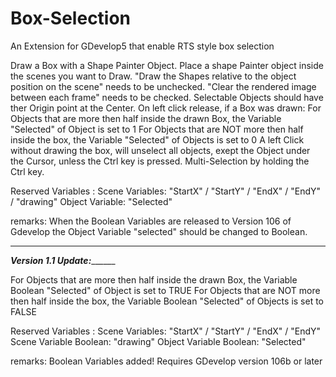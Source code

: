 # Box-Selection
An Extension for GDevelop5 that enable RTS style box selection

Draw a Box with a Shape Painter Object. 
Place a shape Painter object inside the scenes you want to Draw.
"Draw the Shapes relative to the object position on the scene" needs to be unchecked.
"Clear the rendered image between each frame" needs to be checked.
Selectable Objects should have ther Origin point at the Center.
On left click release, if a Box was drawn:
For Objects that are more then half inside the drawn Box, the Variable "Selected" of Object is set to 1
For Objects that are NOT more then half inside the box, the Variable "Selected" of Objects is set to 0
A left Click without drawing the box, will unselect all objects, exept the Object under the Cursor, unless the Ctrl key is pressed.
Multi-Selection by holding the Ctrl key.

Reserved Variables :
Scene Variables: "StartX" / "StartY" / "EndX" / "EndY" / "drawing"
Object Variable: "Selected"

remarks:
When the Boolean Variables are released to Version 106 of Gdevelop the Object Variable "selected" should be changed to Boolean.

_______________________________________________________________________________________________________________________________

___________________________________________________Version 1.1 Update:_________________________________________________________

For Objects that are more then half inside the drawn Box, the Variable Boolean "Selected" of Object is set to TRUE
For Objects that are NOT more then half inside the box, the Variable Boolean "Selected" of Objects is set to FALSE

Reserved Variables :
Scene Variables: "StartX" / "StartY" / "EndX" / "EndY" 
Scene Variable Boolean: "drawing"
Object Variable Boolean: "Selected"

remarks:
Boolean Variables added! Requires GDevelop version 106b or later
